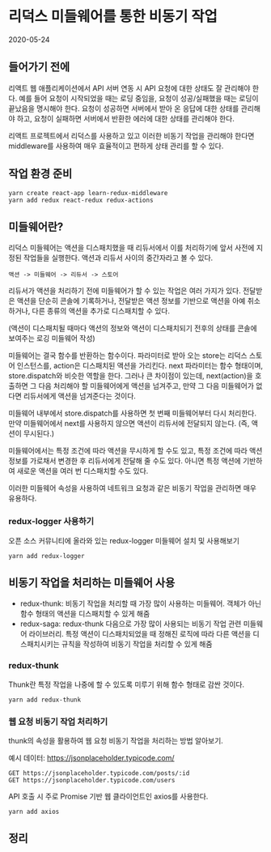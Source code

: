 # 리덕스 미들웨어를 통한 비동기 작업

2020-05-24

## 들어가기 전에

리액트 웹 애플리케이션에서 API 서버 연동 시 API 요청에 대한 상태도 잘 관리해야 한다. 예를 들어 요청이 시작되었을 때는 로딩 중임을, 요청이 성공/실패했을 때는 로딩이 끝났음을 명시해야 한다. 요청이 성공하면 서버에서 받아 온 응답에 대한 상태를 관리해야 하고, 요청이 실패하면 서버에서 반환한 에러에 대한 상태를 관리해야 한다.

리액트 프로젝트에서 리덕스를 사용하고 있고 이러한 비동기 작업을 관리해야 한다면 middleware를 사용하여 매우 효율적이고 편하게 상태 관리를 할 수 있다.

## 작업 환경 준비

```
yarn create react-app learn-redux-middleware
yarn add redux react-redux redux-actions
```

## 미들웨어란?

리덕스 미들웨어는 액션을 디스패치했을 때 리듀서에서 이를 처리하기에 앞서 사전에 지정된 작업들을 실행한다. 액션과 리듀서 사이의 중간자라고 볼 수 있다.

`액션 -> 미들웨어 -> 리듀서 -> 스토어`

리듀서가 액션을 처리하기 전에 미들웨어가 할 수 있는 작업은 여러 가지가 있다. 전달받은 액션을 단순히 콘솔에 기록하거나, 전달받은 액션 정보를 기반으로 액션을 아예 취소하거나, 다른 종류의 액션을 추가로 디스패치할 수 있다.

(액션이 디스패치될 때마다 액션의 정보와 액션이 디스패치되기 전후의 상태를 콘솔에 보여주는 로깅 미들웨어 작성)

미들웨어는 결국 함수를 반환하는 함수이다. 파라미터로 받아 오는 store는 리덕스 스토어 인스턴스를, action은 디스패치된 액션을 가리킨다. next 파라미터는 함수 형태이며, store.dispatch와 비슷한 역할을 한다. 그러나 큰 차이점이 있는데, next(action)을 호출하면 그 다음 처리해야 할 미들웨어에게 액션을 넘겨주고, 만약 그 다음 미들웨어가 없다면 리듀서에게 액션을 넘겨준다는 것이다.

미들웨어 내부에서 store.dispatch를 사용하면 첫 번째 미들웨어부터 다시 처리한다. 만약 미들웨어에서 next를 사용하지 않으면 액션이 리듀서에 전달되지 않는다. (즉, 액션이 무시된다.)

미들웨어에서는 특정 조건에 따라 액션을 무시하게 할 수도 있고, 특정 조건에 따라 액션 정보를 가로채서 변경한 후 리듀서에게 전달해 줄 수도 있다. 아니면 특정 액션에 기반하여 새로운 액션을 여러 번 디스패치할 수도 있다.

이러한 미들웨어 속성을 사용하여 네트워크 요청과 같은 비동기 작업을 관리하면 매우 유용하다.

### redux-logger 사용하기

오픈 소스 커뮤니티에 올라와 있는 redux-logger 미들웨어 설치 및 사용해보기

```
yarn add redux-logger
```

## 비동기 작업을 처리하는 미들웨어 사용

- redux-thunk: 비동기 작업을 처리할 때 가장 많이 사용하는 미들웨어. 객체가 아닌 함수 형태의 액션을 디스패치할 수 있게 해줌
- redux-saga: redux-thunk 다음으로 가장 많이 사용되는 비동기 작업 관련 미들웨어 라이브러리. 특정 액션이 디스패치되었을 때 정해진 로직에 따라 다른 액션을 디스패치시키는 규칙을 작성하여 비동기 작업을 처리할 수 있게 해줌

### redux-thunk

Thunk란 특정 작업을 나중에 할 수 있도록 미루기 위해 함수 형태로 감싼 것이다.

```
yarn add redux-thunk
```

### 웹 요청 비동기 작업 처리하기

thunk의 속성을 활용하여 웹 요청 비동기 작업을 처리하는 방법 알아보기.

예시 데이터: <https://jsonplaceholder.typicode.com/>

```
GET https://jsonplaceholder.typicode.com/posts/:id
GET https://jsonplaceholder.typicode.com/users
```

API 호출 시 주로 Promise 기반 웹 클라이언트인 axios를 사용한다.

```
yarn add axios
```

## 정리
